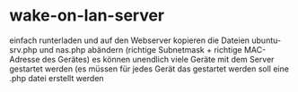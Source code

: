 # wake-on-lan-server

einfach runterladen und auf den Webserver kopieren
die Dateien ubuntu-srv.php und nas.php abändern (richtige Subnetmask + richtige MAC-Adresse des Gerätes)
es können unendlich viele Geräte mit dem Server gestartet werden (es müssen für jedes Gerät das gestartet werden soll eine .php datei erstellt werden
